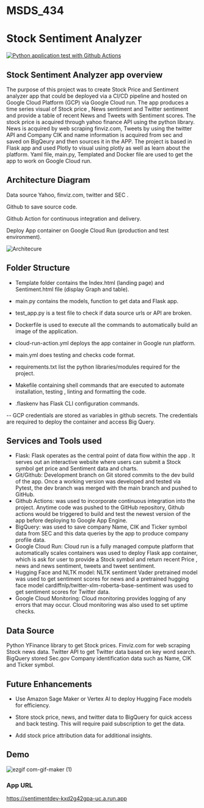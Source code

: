 # MSDS_434
# Stock Sentiment Analyzer 

[![Python application test with Github Actions](https://github.com/haaden/MSDS_434/actions/workflows/main.yml/badge.svg)](https://github.com/haaden/MSDS_434/actions/workflows/main.yml)

## Stock Sentiment Analyzer app overview

The purpose of this project was to create Stock Price and Sentiment analyzer app that could be deployed via a CI/CD pipeline and hosted on Google Cloud Platform (GCP) via Google Cloud run. The app produces a time series visual of Stock price , News sentiment and Twitter sentiment and provide a table of recent News and Tweets with Sentiment scores. 
The stock price is acquired through yahoo finance API using the python library. News is acquired by web scraping finviz.com, Tweets by using  the twitter API and Company CIK and name information is acquired from sec and saved on BigQeury and then sources it in the APP.
The project is based in Flask app and used Plotly to visual using plotly as well as learn about the platform. Yaml file, main.py, Templated and Docker  file are used to get the app to work on Google Cloud run.


## Architecture Diagram

Data source Yahoo, finviz.com, twitter and SEC . 

Github to save source code.

Github Action for continuous integration and delivery.

Deploy App container on Google Cloud Run (production and test environment).

 ![Architecure](https://user-images.githubusercontent.com/19863921/172090604-5b41f72f-454d-4165-a400-3e7288b58447.jpg)



## Folder Structure

- Template folder contains the Index.html (landing page) and Sentiment.html file (display Graph and table).

- main.py contains the models, function to get data and Flask app.

- test_app.py is a test file to check if data source urls or API are broken.

- Dockerfile is used to execute all the commands to automatically build an image of the application.

- cloud-run-action.yml  deploys the app container in Google run platform.

- main.yml does testing and checks code format.

- requirements.txt list the  python libraries/modules required for the project.

- Makefile containing shell commands that are executed to automate installation, testing , linting and formatting the code.

- .flaskenv has Flask CLI configuration commands.


-- GCP credentials are stored as variables in github secrets. The credentials are required to deploy the container and access Big Query.



## Services and Tools used

-	Flask: Flask operates as the central point of data flow within the app . It serves out
an interactive website where users can submit a Stock symbol get price and Sentiment data and charts.
-	Git/Github: Development branch on Git stored commits to the dev build of the app.
Once a working version was developed and tested via Pytest, the dev branch was merged with the main branch and pushed to GitHub.
-	Github Actions: was used to incorporate continuous integration into the project. Anytime code was pushed to the  GitHub repository, Github actions would be triggered to build and test the newest version of the app before deploying to Google App Engine.
-	BigQuery: was used to save company Name, CIK and Ticker symbol data from SEC and this data queries by the app to produce company profile data.
-	Google Cloud Run: Cloud run is a fully managed compute platform that automatically scales containers was used to deploy Flask app container, which is ask for user to provide a Stock symbol and return recent Price , news and news sentiment, tweets and tweet sentiment. 
-	Hugging Face and NLTK model:  NLTK sentiment Vader pretrained model was used to get sentiment scores for news and a pretrained hugging face model cardiffnlp/twitter-xlm-roberta-base-sentiment was used to get sentiment scores for Twitter data.
-	Google Cloud Monitoring: Cloud monitoring provides logging of any errors that may occur. Cloud monitoring was also used to set uptime checks.


## Data Source

Python YFinance library to get Stock prices.
Finviz.com for web scraping Stock news data.
Twitter API to get Twitter data based on key word search.
BigQuery  stored Sec.gov  Company identification data such as Name, CIK and Ticker symbol.

## Future Enhancements

- Use Amazon Sage Maker or Vertex AI to deploy Hugging Face models for efficiency. 

- Store stock price, news, and twitter data to BigQuery  for quick access and back testing. This will require paid subscription to get the data.

- Add stock price attribution data for additional insights.

## Demo

![ezgif com-gif-maker (1)](https://user-images.githubusercontent.com/19863921/172090275-cd17c42e-3d9a-4635-aac7-52a4861aaf42.gif)

### App URL

https://sentimentdev-kxd2g42gpa-uc.a.run.app